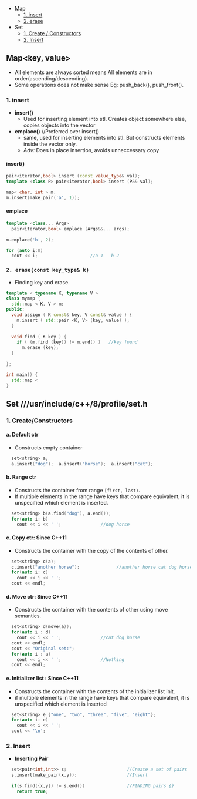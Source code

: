 - Map
  - [1. insert](#mins)
  - [2. erase](#merase)
- Set
  - [1. Create / Constructors](#scre)
  - [2. Insert](#sins)



## Map<key, value>
- All elements are always sorted means All elements are in order(ascending/descending). 
- Some operations does not make sense Eg: push_back(), push_front().

<a name=mins></a>
### 1. insert
- **insert()**
  - Used for inserting element into stl. Creates object somewhere else, copies objects into the vector
- **emplace()** //Preferred over insert()
  - same, used for inserting elements into stl. But constructs elements inside the vector only.
  - *Adv:* Does in place insertion, avoids unneccessary copy

#### insert()
```cpp
pair<iterator,bool> insert (const value_type& val);
template <class P> pair<iterator,bool> insert (P&& val);

map< char, int > m;
m.insert(make_pair('a', 1));
```
#### emplace
```cpp
template <class... Args>
  pair<iterator,bool> emplace (Args&&... args);
  
m.emplace('b', 2);

for (auto i:m)
  cout << i;                    //a 1   b 2
```

<a name=merase></a>
### `2. erase(const key_type& k)`
- Finding key and erase.
```cpp
template < typename K, typename V >
class mymap {
  std::map < K, V > m;
public:
  void assign ( K const& key, V const& value ) {
    m.insert ( std::pair <K, V> (key, value) );
  }
  
  void find ( K key ) {
    if ( (m.find (key)) != m.end() )   //key found
      m.erase (key);
  }
  
};

int main() {
  std::map <
}
```

## Set ///usr/include/c++/8/profile/set.h
<a name=scre></a>
### 1. Create/Constructors
#### a. Default ctr
  - Constructs empty container
```cpp
  set<string> a;
  a.insert("dog");  a.insert("horse");  a.insert("cat");
```

#### b. Range ctr
- Constructs the container from range `[first, last)`. 
- If multiple elements in the range have keys that compare equivalent, it is unspecified which element is inserted.
```cpp
  set<string> b(a.find("dog"), a.end());
  for(auto i: b)
    cout << i << ' ';               //dog horse
```

#### c. Copy ctr: Since C++11
- Constructs the container with the copy of the contents of other.
```cpp
  set<string> c(a);
  c.insert("another horse");              //another horse cat dog horse
  for(auto i: c)
    cout << i << ' ';
  cout << endl;
```

#### d. Move ctr: Since C++11
- Constructs the container with the contents of other using move semantics.
```cpp
  set<string> d(move(a));
  for(auto i : d)
    cout << i << ' ';               //cat dog horse
  cout << endl;
  cout << "Original set:";
  for(auto i : a)
    cout << i << ' ';               //Nothing
  cout << endl;
```

#### e. Initializer list : Since C++11
- Constructs the container with the contents of the initializer list init. 
- if multiple elements in the range have keys that compare equivalent, it is unspecified which element is inserted
```cpp
  set<string> e {"one", "two", "three", "five", "eight"};
  for(auto i: e)
    cout << i << ' ';
  cout << '\n';
```

<a name=sins></a>
### 2. Insert
- **Inserting Pair**
```cpp
  set<pair<int,int>> s;                       //Create a set of pairs
  s.insert(make_pair(x,y));                   //Insert
  
  if(s.find({x,y}) != s.end())                //FINDING pairs {}
    return true;
```
